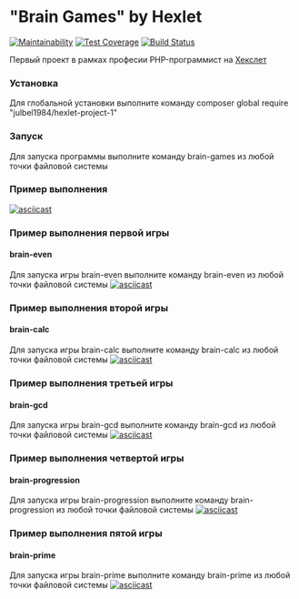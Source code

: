 # "Brain Games" by Hexlet

[![Maintainability](https://api.codeclimate.com/v1/badges/21fd494612748365e8aa/maintainability)](https://codeclimate.com/github/julbel1984/project-lvl1-s408/maintainability)
[![Test Coverage](https://api.codeclimate.com/v1/badges/21fd494612748365e8aa/test_coverage)](https://codeclimate.com/github/julbel1984/project-lvl1-s408/test_coverage)
[![Build Status](https://travis-ci.org/julbel1984/project-lvl1-s408.svg?branch=master)](https://travis-ci.org/julbel1984/project-lvl1-s408)

Первый проект в рамках професии PHP-программист на [Хекслет](https://ru.hexlet.io/professions/php)

### Установка

Для глобальной установки выполните команду composer global require "julbel1984/hexlet-project-1"


### Запуск

Для запуска программы выполните команду brain-games из любой точки файловой системы

### Пример выполнения

[![asciicast](https://asciinema.org/a/220125.svg)](https://asciinema.org/a/220125)

### Пример выполнения первой игры
#### brain-even
Для запуска игры brain-even выполните команду brain-even из любой точки файловой системы
[![asciicast](https://asciinema.org/a/wqx6r0VfrDLcjqjzUewmsqw0E.svg)](https://asciinema.org/a/wqx6r0VfrDLcjqjzUewmsqw0E)

### Пример выполнения второй игры
#### brain-calc
Для запуска игры brain-calc выполните команду brain-calc из любой точки файловой системы
[![asciicast](https://asciinema.org/a/9fKTzTfivvwXwLcG1TwsZFZ8K.svg)](https://asciinema.org/a/9fKTzTfivvwXwLcG1TwsZFZ8K)

### Пример выполнения третьей игры
#### brain-gcd
Для запуска игры brain-gcd выполните команду brain-gcd из любой точки файловой системы
[![asciicast](https://asciinema.org/a/odDW8LcsMGKv4fWGno0Eddacb.svg)](https://asciinema.org/a/odDW8LcsMGKv4fWGno0Eddacb)

### Пример выполнения четвертой игры
#### brain-progression
Для запуска игры brain-progression выполните команду brain-progression из любой точки файловой системы
[![asciicast](https://asciinema.org/a/33SLhCTMjmLE8xa3VgpgEqEnH.svg)](https://asciinema.org/a/33SLhCTMjmLE8xa3VgpgEqEnH)

### Пример выполнения пятой игры
#### brain-prime
Для запуска игры brain-prime выполните команду brain-prime из любой точки файловой системы
[![asciicast](https://asciinema.org/a/2EjfC4Wy2i0BcMyfEnLXIT2Di.svg)](https://asciinema.org/a/2EjfC4Wy2i0BcMyfEnLXIT2Di)